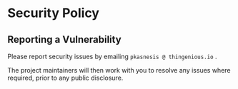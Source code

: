 # Security Policy

## Reporting a Vulnerability

Please report security issues by emailing `pkasnesis @ thingenious.io` .

The project maintainers will then work with you to resolve any issues where required, prior to any public disclosure.
